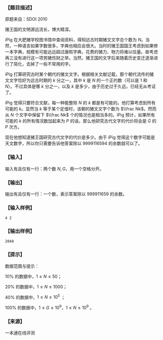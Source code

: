 ### 【题目描述】

原题来自：SDOI 2010

猪王国的文明源远流长，博大精深。

iPig 在大肥猪学校图书馆中查阅资料，得知远古时期猪文文字总个数为 $N$。当然，一种语言如果字数很多，字典也相应会很大。当时的猪王国国王考虑到如果修一本字典，规模有可能远远超过康熙字典，花费的猪力、物力将难以估量。故考虑再三没有进行这一项劳猪伤财之举。当然，猪王国的文字后来随着历史变迁逐渐进行了简化，去掉了一些不常用的字。

iPig 打算研究古时某个朝代的猪文文字。根据相关文献记载，那个朝代流传的猪文文字恰好为远古时期的 $k$ 分之一，其中 $k$ 是 $N$ 的一个正约数（可以是 $1$ 和 $N$）。不过具体是哪 $k$ 分之一，以及 $k$ 是多少，由于历史过于久远，已经无从考证了。

iPig 觉得只要符合文献，每一种能整除 $N$ 的 $k$ 都是有可能的。他打算考虑到所有可能的 $k$。显然当 $k$ 等于某个定值时，该朝的猪文文字个数为 $\\frac Nk$。然而从 $N$ 个文字中保留下 $\\frac Nk$ 个的情况也是相当多的。iPig 预计，如果所有可能的 $k$ 的所有情况数加起来为 $P$ 的话，那么他研究古代文字的代价将会是 $G$ 的 $P$ 次方。

现在他想知道猪王国研究古代文字的代价是多少。由于 iPig 觉得这个数字可能是天文数字，所以你只需要告诉他答案除以 $9999116594$ 的余数就可以了。

### 【输入】

输入有且仅有一行：两个数 $N,G$，用一个空格分开。

### 【输出】

输出有且仅有一行：一个数，表示答案除以 $999911659$ 的余数。

### 【输入样例】

```
4 2
```

### 【输出样例】

```
2048
```

### 【提示】

数据范围与提示：

10% 的数据中，$1≤N≤50$；

20% 的数据中，$1≤N≤1000$；

40% 的数据中，$1≤N≤10^5$ ；

100% 的数据中，$1≤G≤10^9 ，1≤N≤10^9$ 。


 ### 【来源】

 一本通在线评测 